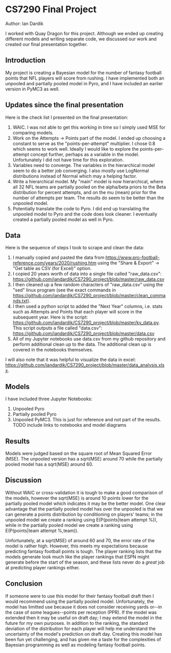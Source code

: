 # CS7290 Final Project

Author: Ian Dardik

I worked with Quay Dragon for this project.  Although we ended up creating different models and writing separate code, we discussed our work and created our final presentation together.  

## Introduction
My project is creating a Bayesian model for the number of fantasy football points that NFL players will score from rushing.  I have implemented both an unpooled and partially pooled model in Pyro, and I have included an earlier version in PyMC3 as well.  

## Updates since the final presentation
Here is the check list I presented on the final presentation:
1. WAIC.  I was not able to get this working in time so I simply used MSE for comparing models.  
1. Work on the Attempts -> Points part of the model.  I ended up choosing a constant to serve as the "points-per-attempt" multiplier.  I chose 0.8 which seems to work well.  Ideally I would like to explore the points-per-attempt concept further, perhaps as a variable in the model.  Unfortunately I did not have time for this exploration.  
1. Variables need to converge.  The variables in the hierarchical model seem to do a better job converging.  I also mostly use LogNormal distributions instead of Normal which may a helping factor.  
1. Write a hierarchical model.  My "main" model is now hierarchical, where all 32 NFL teams are partially pooled on the alpha/beta priors to the Beta distribution for percent attempts, and on the mu (mean) prior for the number of attempts per team.  The results do seem to be better than the unpooled model.  
1. Potentially translate the code to Pyro.  I did end up translating the unpooled model to Pyro and the code does look cleaner.  I eventually created a partially pooled model as well in Pyro.  

## Data
Here is the sequence of steps I took to scrape and clean the data:
1. I manually copied and pasted the data from https://www.pro-football-reference.com/years/2020/rushing.htm using the "Share & Export" -> "Get table as CSV (for Excel)" option. 
1. I copied 20 years worth of data into a single file called "raw_data.csv": https://github.com/iandardik/CS7290_project/blob/master/raw_data.csv 
1. I then cleaned up a few random characters of "raw_data.csv" using the "sed" linux program (see the exact commands in https://github.com/iandardik/CS7290_project/blob/master/clean_commands.txt).  
1. I then used a python script to added the "Next Year" columns, i.e. stats such as Attempts and Points that each player will score in the subsequent year.  Here is the script: https://github.com/iandardik/CS7290_project/blob/master/kv_data.py.  This script outputs a file called "data.csv": https://github.com/iandardik/CS7290_project/blob/master/data.csv
1. All of my Jupyter notebooks use data.csv from my github repository and perform additional clean up to the data.  The additional clean up is covered in the notebooks themselves.  

I will also note that it was helpful to visualize the data in excel: https://github.com/iandardik/CS7290_project/blob/master/data_analysis.xlsx.  

## Models
I have included three Jupyter Notebooks:
1. Unpooled Pyro
1. Partially pooled Pyro
1. Unpooled PyMC3.  This is just for reference and not part of the results.  
TODO include links to notebooks and model diagrams

## Results
Models were judged based on the square root of Mean Squared Error (MSE).  The unpooled version has a sqrt(MSE) around 70 while the partially pooled model has a sqrt(MSE) around 60.  

## Discussion
Without WAIC or cross-validation it is tough to make a good comparison of the models, however the sqrt(MSE) is around 10 points lower for the partially pooled model which indicates it may be the better model.  One clear advantage that the partially pooled model has over the unpooled is that we can generate a points distribution by conditioning on players' teams; in the unpooled model we create a ranking using E(P(points|team attempt %)), while in the partially pooled model we create a ranking using E(P(points|team attempt %,team)).  

Unfortunately, at a sqrt(MSE) of around 60 and 70, the error rate of the model is rather high.  However, this meets my expectations because predicting fantasy football points is tough.  The player ranking lists that the models generate look much like the player rankings that ESPN might generate before the start of the season, and these lists never do a *great* job at predicting player rankings either.  

## Conclusion
If someone were to use this model for their fantasy football draft then I would recommend using the partially pooled model.  Unfortunately, the model has limitted use because it does not consider receiving yards or--in the case of some leagues--points per reception (PPR).  If the model was extended then it may be useful on draft day; I may extend the model in the future for my own purposes.  In addition to the ranking, the standard deviation of the distribution for each player will help me understand the uncertainty of the model's prediction on draft day.  Creating this model has been fun yet challenging, and has given me a taste for the complexities of Bayesian programming as well as modeling fantasy football points.  

